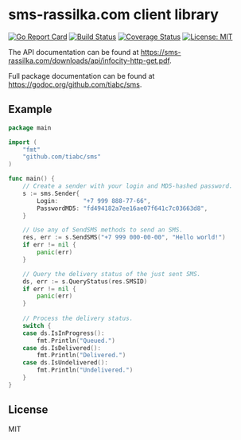 # sms-rassilka.com client library

[![Go Report Card](https://goreportcard.com/badge/github.com/tiabc/sms)](https://goreportcard.com/report/github.com/tiabc/sms)
[![Build Status](https://travis-ci.org/tiabc/sms.svg?branch=master)](https://travis-ci.org/tiabc/sms)
[![Coverage Status](https://coveralls.io/repos/github/tiabc/sms/badge.svg)](https://coveralls.io/github/tiabc/sms)
[![License: MIT](https://img.shields.io/badge/License-MIT-yellow.svg)](https://opensource.org/licenses/MIT)

The API documentation can be found at https://sms-rassilka.com/downloads/api/infocity-http-get.pdf.

Full package documentation can be found at https://godoc.org/github.com/tiabc/sms.

## Example

```go
package main

import (
	"fmt"
	"github.com/tiabc/sms"
)

func main() {
	// Create a sender with your login and MD5-hashed password.
	s := sms.Sender{
	    Login:       "+7 999 888-77-66",
	    PasswordMD5: "fd494182a7ee16ae07f641c7c03663d8",
	}

	// Use any of SendSMS methods to send an SMS.
	res, err := s.SendSMS("+7 999 000-00-00", "Hello world!")
	if err != nil {
		panic(err)
	}

	// Query the delivery status of the just sent SMS.
	ds, err := s.QueryStatus(res.SMSID)
	if err != nil {
		panic(err)
	}
	
	// Process the delivery status.
	switch {
	case ds.IsInProgress():
		fmt.Println("Queued.")
	case ds.IsDelivered():
		fmt.Println("Delivered.")
	case ds.IsUndelivered():
		fmt.Println("Undelivered.")
	}
}
```

## License

MIT
